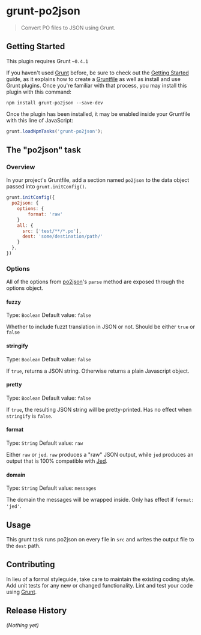 # grunt-po2json

> Convert PO files to JSON using Grunt.

## Getting Started
This plugin requires Grunt `~0.4.1`

If you haven't used [Grunt](http://gruntjs.com/) before, be sure to check out the [Getting Started](http://gruntjs.com/getting-started) guide, as it explains how to create a [Gruntfile](http://gruntjs.com/sample-gruntfile) as well as install and use Grunt plugins. Once you're familiar with that process, you may install this plugin with this command:

```shell
npm install grunt-po2json --save-dev
```

Once the plugin has been installed, it may be enabled inside your Gruntfile with this line of JavaScript:

```js
grunt.loadNpmTasks('grunt-po2json');
```

## The "po2json" task

### Overview
In your project's Gruntfile, add a section named `po2json` to the data object passed into `grunt.initConfig()`.

```js
grunt.initConfig({
  po2json: {
    options: {
        format: 'raw'
    }
    all: {
      src: ['test/**/*.po'],
      dest: 'some/destination/path/'
    }
  },
})
```

### Options

All of the options from [po2json](https://github.com/mikeedwards/po2json)'s `parse` method are exposed through the options object.

#### fuzzy
Type: `Boolean`
Default value: `false`

Whether to include fuzzt translation in JSON or not. Should be either `true` or `false`

#### stringify
Type: `Boolean`
Default value: `false`

If `true`, returns a JSON string. Otherwise returns a plain Javascript object.

#### pretty
Type: `Boolean`
Default value: `false`

If `true`, the resulting JSON string will be pretty-printed. Has no effect when `stringify` is `false`.

#### format
Type: `String`
Default value: `raw`

Either `raw` or `jed`. `raw` produces a "raw" JSON output, while `jed` produces an output that is 100% compatible with [Jed](http://slexaxton.github.io/Jed/).

#### domain
Type: `String`
Default value: `messages`

The domain the messages will be wrapped inside. Only has effect if `format: 'jed'`.


## Usage

This grunt task runs po2json on every file in `src` and writes the output file to the `dest` path.

## Contributing
In lieu of a formal styleguide, take care to maintain the existing coding style. Add unit tests for any new or changed functionality. Lint and test your code using [Grunt](http://gruntjs.com/).

## Release History
_(Nothing yet)_
